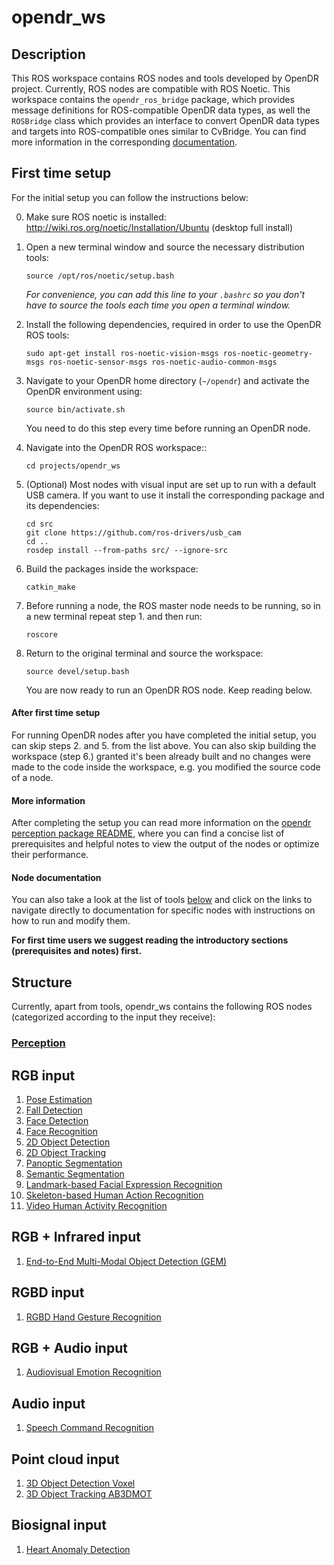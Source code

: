 # opendr_ws

## Description
This ROS workspace contains ROS nodes and tools developed by OpenDR project. Currently, ROS nodes are compatible with ROS Noetic.
This workspace contains the `opendr_ros_bridge` package, which provides message definitions for ROS-compatible OpenDR data types,
as well the `ROSBridge` class which provides an interface to convert OpenDR data types and targets into ROS-compatible
ones similar to CvBridge. You can find more information in the corresponding [documentation](../../docs/reference/opendr-ros-bridge.md).


## First time setup
For the initial setup you can follow the instructions below:

0. Make sure ROS noetic is installed: http://wiki.ros.org/noetic/Installation/Ubuntu (desktop full install)

1. Open a new terminal window and source the necessary distribution tools:
    ```shell
    source /opt/ros/noetic/setup.bash
    ```
   _For convenience, you can add this line to your `.bashrc` so you don't have to source the tools each time you open a  terminal window._
2. Install the following dependencies, required in order to use the OpenDR ROS tools:
    ```shell
    sudo apt-get install ros-noetic-vision-msgs ros-noetic-geometry-msgs ros-noetic-sensor-msgs ros-noetic-audio-common-msgs
    ```
3. Navigate to your OpenDR home directory (`~/opendr`) and activate the OpenDR environment using:
    ```shell
    source bin/activate.sh
    ```
    You need to do this step every time before running an OpenDR node.
4. Navigate into the OpenDR ROS workspace::
    ```shell
    cd projects/opendr_ws
    ```
5. (Optional) Most nodes with visual input are set up to run with a default USB camera. If you want to use it install the corresponding package and its dependencies:
    ```shell
    cd src
    git clone https://github.com/ros-drivers/usb_cam
    cd ..
    rosdep install --from-paths src/ --ignore-src
    ```
6. Build the packages inside the workspace:
    ```shell
    catkin_make
    ```
7. Before running a node, the ROS master node needs to be running, so in a new terminal repeat step 1. and then run:
    ```shell
    roscore
    ```
8. Return to the original terminal and source the workspace:
    ```shell
    source devel/setup.bash
    ```
   You are now ready to run an OpenDR ROS node. Keep reading below.

#### After first time setup
For running OpenDR nodes after you have completed the initial setup, you can skip steps 2. and 5. from the list above. You can also skip building the workspace (step 6.) granted it's been already built and no changes were made to the code inside the workspace, e.g. you modified the source code of a node.

#### More information
After completing the setup you can read more information on the [opendr perception package README](src/opendr_perception/README.md), where you can find a concise list of prerequisites and helpful notes to view the output of the nodes or optimize their performance.

#### Node documentation
You can also take a look at the list of tools [below](#structure) and click on the links to navigate directly to documentation for specific nodes with instructions on how to run and modify them.

**For first time users we suggest reading the introductory sections (prerequisites and notes) first.**

## Structure

Currently, apart from tools, opendr_ws contains the following ROS nodes (categorized according to the input they receive):

### [Perception](src/opendr_perception/README.md)
## RGB input
1. [Pose Estimation](src/opendr_perception/README.md#pose-estimation-ros-node)
2. [Fall Detection](src/opendr_perception/README.md#fall-detection-ros-node)
3. [Face Detection](src/opendr_perception/README.md#face-detection-ros-node)
4. [Face Recognition](src/opendr_perception/README.md#face-recognition-ros-node)
5. [2D Object Detection](src/opendr_perception/README.md#2d-object-detection-ros-nodes)
6. [2D Object Tracking](src/opendr_perception/README.md#2d-object-tracking-ros-nodes)
7. [Panoptic Segmentation](src/opendr_perception/README.md#panoptic-segmentation-ros-node)
8. [Semantic Segmentation](src/opendr_perception/README.md#semantic-segmentation-ros-node)
9. [Landmark-based Facial Expression Recognition](src/opendr_perception/README.md#landmark-based-facial-expression-recognition-ros-node)
10. [Skeleton-based Human Action Recognition](src/opendr_perception/README.md#skeleton-based-human-action-recognition-ros-node)
11. [Video Human Activity Recognition](src/opendr_perception/README.md#video-human-activity-recognition-ros-node)
## RGB + Infrared input
1. [End-to-End Multi-Modal Object Detection (GEM)](src/opendr_perception/README.md#2d-object-detection-gem-ros-node)
## RGBD input
1. [RGBD Hand Gesture Recognition](src/opendr_perception/README.md#rgbd-hand-gesture-recognition-ros-node)
## RGB + Audio input
1. [Audiovisual Emotion Recognition](src/opendr_perception/README.md#audiovisual-emotion-recognition-ros-node)
## Audio input
1. [Speech Command Recognition](src/opendr_perception/README.md#speech-command-recognition-ros-node)
## Point cloud input
1. [3D Object Detection Voxel](src/opendr_perception/README.md#3d-object-detection-voxel-ros-node)
2. [3D Object Tracking AB3DMOT](src/opendr_perception/README.md#3d-object-tracking-ab3dmot-ros-node)
## Biosignal input
1. [Heart Anomaly Detection](src/opendr_perception/README.md#heart-anomaly-detection-ros-node)
